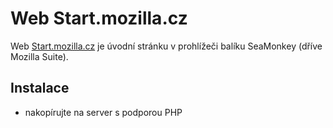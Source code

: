 Web Start.mozilla.cz
=====================

Web [Start.mozilla.cz](https://start.mozilla.cz/) je úvodní stránku v prohlížeči balíku SeaMonkey (dříve Mozilla Suite).

Instalace
----------

- nakopírujte na server s podporou PHP
